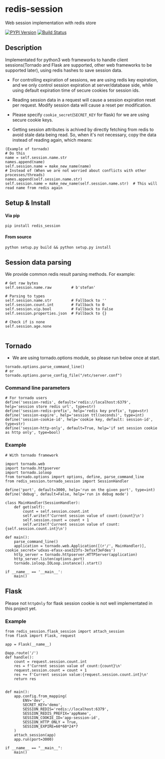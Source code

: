 # redis-session
Web session implementation with redis store

[![PYPI Version][pypi-image]][pypi-url]
[![Build Status][travis-image]][travis-url]


## Description
Implementated for python3 web frameworks to handle client sessions(Tornado and Flask are supported, other web frameworks to be supported later), using redis hashes to save session data.

+ For controlling expiration of sessions, we are using redis key expiration, and we only control session expiration at server/database side, while using default expiration time of secure cookies for session ids.

+ Reading session data in a request will cause a session expiration reset per request. Modify session data will cause a reset per modification.

+ Please specify `cookie_secret`(`SECRET_KEY` for flask) for we are using secure cookie keys.

+ Getting session attributes is achived by directly fetching from redis to avoid stale data being read. So, when it's not necessary, copy the data instead of reading again, which means:
```
(Example of tornado)
# Do this
name = self.session.name.str
names.append(name)
self.session.name = make_new_name(name)
# Instead of (When we are not worried about conflicts with other processes/threads)
names.append(self.session.name.str)
self.session.name = make_new_name(self.session.name.str)  # This will read name from redis again
```


## Setup & Install

#### Via pip

```
pip install redis_session
```

#### From source

```
python setup.py build && python setup.py install
```

## Session data parsing
We provide common redis result parsing methods. For example:

```
# Get raw bytes
self.session.name.raw         # b'stefan'

# Parsing to types
self.session.name.str         # Fallback to ''
self.session.count.int        # Fallback to 0
self.session.vip.bool         # Fallback to False
self.session.properties.json  # Fallback to {}

# Check if is none
self.session.age.none
 
```


## Tornado

+ We are using tornado.options module, so please run below once at start.
```
tornado.options.parse_command_line()
# or
tornado.options.parse_config_file("/etc/server.conf")
```
### Command line parameters

```
# For tornado users
define('session-redis', default='redis://localhost:6379', help='session store redis url', type=str)
define('session-redis-prefix', help='redis key prefix', type=str)
define('session-expire', help='session ttl(seconds)', type=int)
define('session-cookie-id', help='cookie key, default: session-id', type=str)
define('session-http-only', default=True, help='if set session cookie as http only', type=bool)
```

### Example

```
# With tornado framework

import tornado.web
import tornado.httpserver
import tornado.ioloop
from tornado.options import options, define, parse_command_line
from redis_session.tornado_session import SessionHandler

define('port', default=3000, help='run on the given port', type=int)
define('debug', default=False, help='run in debug mode')

class MainHandler(SessionHandler):
    def get(self):
        count = self.session.count.int
        self.write(f'Current session value of count:{count}\n')
        self.session.count = count + 1
        self.write(f'Current session value of count:{self.session.count.int}\n')

def main():
    parse_command_line()
    application = tornado.web.Application([(r'/', MainHandler)], cookie_secret='udxas-efasx-ase323fs-3efsxf3eFdes')
    http_server = tornado.httpserver.HTTPServer(application)
    http_server.listen(options.port)
    tornado.ioloop.IOLoop.instance().start()

if __name__ == '__main__':
    main()
```

## Flask

Please not `httpOnly` for flask session cookie is not well implementated in this project yet.

### Example
```
from redis_session.flask_session import attach_session
from flask import Flask, request

app = Flask(__name__)

@app.route('/')
def handle():
    count = request.session.count.int
    res = f'Current session value of count:{count}\n'
    request.session.count = count + 1
    res += f'Current session value:{request.session.count.int}\n'
    return res


def main():
    app.config.from_mapping(
        ENV='dev',
        SECRET_KEY='demo',
        SESSION_REDIS='redis://localhost:6379',
        SESSION_REDIS_PREFIX='appName',
        SESSION_COOKIE_ID='app-session-id',
        SESSION_HTTP_ONLY = True,
        SESSION_EXPIRE=60*60*24*7
    )
    attach_session(app)
    app.run(port=3000)

if __name__ == "__main__":
    main()
```

[pypi-image]: https://img.shields.io/pypi/v/redis-session.svg
[pypi-url]: https://pypi.org/project/redis-session/
[travis-image]: https://img.shields.io/travis/devfans/redis-session/master.svg
[travis-url]: https://travis-ci.org/devfans/redis-session
